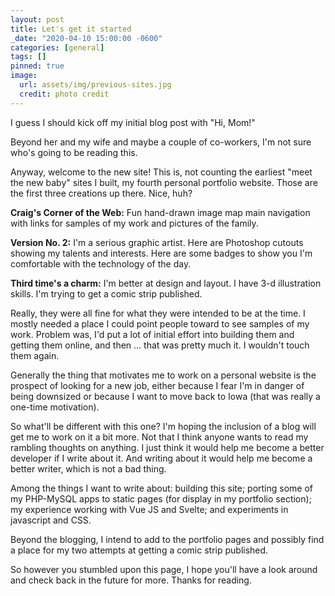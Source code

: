 ```yaml
---
layout: post
title: Let's get it started
_date: "2020-04-10 15:00:00 -0600"
categories: [general]
tags: []
pinned: true
image:
  url: assets/img/previous-sites.jpg
  credit: photo credit
---
```


I guess I should kick off my initial blog post with "Hi, Mom!"

Beyond her and my wife and maybe a couple of co-workers, I'm not sure who's going to be reading this.

Anyway, welcome to the new site! This is, not counting the earliest "meet the new baby" sites I built, my fourth personal portfolio website. Those are the first three creations up there. Nice, huh?

**Craig's Corner of the Web:** Fun hand-drawn image map main navigation with links for samples of my work and pictures of the family.

**Version No. 2:** I'm a serious graphic artist. Here are Photoshop cutouts showing my talents and interests. Here are some badges to show you I'm comfortable with the technology of the day.

**Third time's a charm:** I'm better at design and layout. I have 3-d illustration skills. I'm trying to get a comic strip published.

Really, they were all fine for what they were intended to be at the time. I mostly needed a place I could point people toward to see samples of my work. Problem was, I'd put a lot of initial effort into building them and getting them online, and then ... that was pretty much it. I wouldn't touch them again.

Generally the thing that motivates me to work on a personal website is the prospect of looking for a new job, either because I fear I'm in danger of being downsized or because I want to move back to Iowa (that was really a one-time motivation).

So what'll be different with this one? I'm hoping the inclusion of a blog will get me to work on it a bit more. Not that I think anyone wants to read my rambling thoughts on anything. I just think it would help me become a better developer if I write about it. And writing about it would help me become a better writer, which is not a bad thing.

Among the things I want to write about: building this site; porting some of my PHP-MySQL apps to static pages (for display in my portfolio section); my experience working with Vue JS and Svelte; and experiments in javascript and CSS.

Beyond the blogging, I intend to add to the portfolio pages and possibly find a place for my two attempts at getting a comic strip published.

So however you stumbled upon this page, I hope you'll have a look around and check back in the future for more. Thanks for reading.
